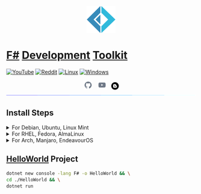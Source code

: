 <p align="center"><a href="https://github.com/cybersecurity-dev/awesome-fsharp-programming-language">
  <img width="15%" src="https://github.com/cybersecurity-dev/cybersecurity-dev/blob/main/assets/F_Sharp_logo.svg" />
</a></p>

# [F#](https://en.wikipedia.org/wiki/F_Sharp_(programming_language)) [Development](https://dotnet.microsoft.com/en-us/learn/fsharp) [Toolkit](https://github.com/cybersecurity-dev/awesome-fsharp-programming-language)
[![YouTube](https://img.shields.io/badge/YouTube-%23FF0000.svg?style=for-the-badge&logo=YouTube&logoColor=white)](https://youtube.com/playlist?list=PL9V4Zu3RroiV11_Gq6dZuF1KYJF-jkf1w&si=l_efKG_AbTdD2Voy) [![Reddit](https://img.shields.io/badge/Reddit-FF4500?style=for-the-badge&logo=reddit&logoColor=white)](https://www.reddit.com/r/fsharp/) [![Linux](https://img.shields.io/badge/Linux-FCC624?style=for-the-badge&logo=linux&logoColor=black)](https://github.com/cybersecurity-dev/Bash-Toolkit?tab=readme-ov-file#programming-language) [![Windows](https://custom-icon-badges.demolab.com/badge/Windows-0078D6?style=for-the-badge&logo=windows11&logoColor=white)](https://github.com/cybersecurity-dev/PowerShell-Toolkit?tab=readme-ov-file#programming-language)

<p align="center">
    <a href="https://github.com/cybersecurity-dev/"><img height="25" src="https://github.com/cybersecurity-dev/cybersecurity-dev/blob/main/assets/github.svg" alt="GitHub"></a>
    &nbsp;
    <a href="https://www.youtube.com/@CyberThreatDefence"><img height="25" src="https://github.com/cybersecurity-dev/cybersecurity-dev/blob/main/assets/youtube.svg" alt="YouTube"></a>
    &nbsp;
    <a href="https://cyberthreatdefence.com/my_awesome_lists"><img height="20" src="https://github.com/cybersecurity-dev/cybersecurity-dev/blob/main/assets/blog.svg" alt="My Awesome Lists"></a>
    <img src="https://github.com/cybersecurity-dev/cybersecurity-dev/blob/main/assets/bar.gif">
</p>

## Install Steps
<details>

<summary>For Debian, Ubuntu, Linux Mint</summary>

```bash
wget https://packages.microsoft.com/config/debian/12/packages-microsoft-prod.deb -O packages-microsoft-prod.deb && \
sudo dpkg -i packages-microsoft-prod.deb
```

```bash
rm packages-microsoft-prod.deb && \
sudo apt-get update && \
sudo apt-get install -y dotnet-sdk-9.0 
```

```bash
sudo dotnet workload update && \
dotnet --version
```

</details>


<details>
 
 <summary>For RHEL, Fedora, AlmaLinux</summary>
  
 ```bash
 sudo dnf update
 ```
 </details>

 <details>
 <summary>For Arch, Manjaro, EndeavourOS</summary>
  
 ```bash
sudo pacman -Syu
 ```
 </details>


## [HelloWorld](https://fsharp.org/use/linux/) Project
```bash
dotnet new console -lang F# -o HelloWorld && \
cd ./HelloWorld && \
dotnet run
```
